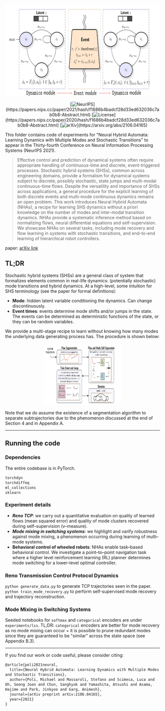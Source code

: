 <p align="center">
<img src="https://github.com/DiffEqML/diffeqml-media/blob/main/images/nha/nha_fig1.jpg" width="550" height="300">
</p>

<div align="center">
      
[![NeurIPS](https://img.shields.io/badge/NeurIPS-2021-red.svg?)](https://papers.nips.cc/paper/2021/hash/f1686b4badcf28d33ed632036c7ab0b8-Abstract.html)
[![License](https://img.shields.io/badge/License-Apache-black.svg?)](https://papers.nips.cc/paper/2020/hash/f1686b4badcf28d33ed632036c7ab0b8-Abstract.html)
[![arXiv](https://img.shields.io/badge/arXiv-2106.04165-purple.svg?)](https://arxiv.org/abs/2106.04165)

</div>

This folder contains code of experiments for "Neural Hybrid Automata: Learning Dynamics with Multiple Modes and Stochastic Transitions" to appear in the Thirty-fourth Conference on Neural Information Processing Systems (NeurIPS 2021).


> Effective control and prediction of dynamical systems often require appropriate handling of continuous-time and discrete, event-triggered processes. Stochastic hybrid systems (SHSs), common across engineering domains, provide a formalism for dynamical systems subject to discrete, possibly stochastic, state jumps and multi-modal continuous-time flows. Despite the versatility and importance of SHSs across applications, a general procedure for the explicit learning of both discrete events and multi-mode continuous dynamics remains an open problem. This work introduces Neural Hybrid Automata (NHAs), a recipe for learning SHS dynamics without a priori knowledge on the number of modes and inter-modal transition dynamics. NHAs provide a systematic inference method based on normalizing flows, neural differential equations and self-supervision. We showcase NHAs on several tasks, including mode recovery and flow learning in systems with stochastic transitions, and end-to-end learning of hierarchical robot controllers.

paper: [arXiv link](https://arxiv.org/abs/2106.04165)

## TL;DR

Stochastic hybrid systems (SHSs) are a general class of system that formalizes elements common in real-life dynamics: (potentially stochastic) mode transitions and hybrid dynamics. At a high-level, some intuition for SHS terminology (see the paper for formal definitions):

* **Mode**: hidden latent variable conditioning the dynamics. Can change discontinuously. 
* **Event times**: events determine mode shifts and/or jumps in the state. The events can be determined as deterministic functions of the state, or they can be random variables.

We provide a multi-stage recipe to learn without knowing how many modes the underlying data generating process has. The procedure is shown below:


<p align="center">
<img src="https://github.com/DiffEqML/diffeqml-media/blob/main/images/nha/nha_fig2.jpg" width="250" height="200">
</p>

Note that we do assume the existence of a segmentation algorithm to separate subtrajectories due to the phenomenon discussed at the end of Section 4 and in Appendix A.


-------------
## Running the code

### Dependencies

The entire codebase is in PyTorch.

```
torchdyn
torchdiffeq
ml_collections
sklearn
```

### Experiment details

* ***Reno TCP***: we carry out a quantitative evaluation on quality of learned flows (mean squared
error) and quality of mode clusters recovered during self–supervision (v–measure).
* ***Mode mixing in switching systems***: we highlight and varify robustness against mode mixing, a phenomenon occurring during learning of multi–mode systems.
* **Behavioral control of wheeled robots**: NHAs enable task–based behavioral control. We investigate a point–to–point navigation task where a higher level reinforcement learning (RL) planner
determines mode switching for a lower–level optimal controller.


### Reno Transmission Control Protocol Dynamics

`python generate_data.py` to generate TCP trajectories seen in the paper. `python train_mode_recovery.py` to perform self-supervised mode recovery and trajectory reconstruction.

### Mode Mixing in Switching Systems

Seeded notebooks for `softmax` and `categorical` encoders are under `experiments/lss`. TL;DR: `categorical` encoders are better for mode recovery as no mode mixing can occur + it is possible to prune redundant modes since they are guaranteed to be "similar" across the state space (see Appendix B.3).


----------------------------

If you find our work or code useful, please consider citing:

```
@article{poli2021neural,
  title={Neural Hybrid Automata: Learning Dynamics with Multiple Modes and Stochastic Transitions},
  author={Poli, Michael and Massaroli, Stefano and Scimeca, Luca and Oh, Seong Joon and Chun, Sanghyuk and Yamashita, Atsushi and Asama, Hajime and Park, Jinkyoo and Garg, Animesh},
  journal={arXiv preprint arXiv:2106.04165},
  year={2021}
}
```
